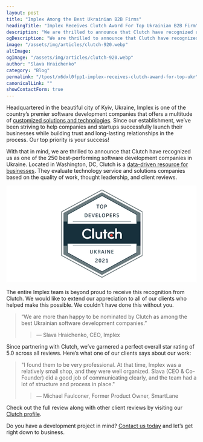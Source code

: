 ```yaml
---
layout: post
title: "Implex Among the Best Ukrainian B2B Firms"
headingTitle: "Implex Receives Clutch Award For Top Ukrainian B2B Firm"
description: "We are thrilled to announce that Clutch have recognized us as one of the 250 best-performing software development companies in Ukraine."
ogDescription: "We are thrilled to announce that Clutch have recognized us as one of the 250 best-performing software development companies in Ukraine."
image: "/assets/img/articles/clutch-920.webp"
altImage:
ogImage: "/assets/img/articles/clutch-920.webp"
author: "Slava Hraichenko"
category: "Blog"
permalink: "/tpost/x6dxl0fpp1-implex-receives-clutch-award-for-top-ukr"
canonicalLink: ""
showContactForm: true
---
```


Headquartered in the beautiful city of Kyiv, Ukraine, Implex is one of the country’s premier software development companies that offers a multitude of [customized solutions and technologies](https://implex.dev/tpost/x6dxl0fpp1-implex-receives-clutch-award-for-top-ukr#:~:text=customized%20solutions%20and%20technologies). Since our establishment, we’ve been striving to help companies and startups successfully launch their businesses while building trust and long-lasting relationships in the process. Our top priority is your success!

With that in mind, we are thrilled to announce that Clutch have recognized us as one of the 250 best-performing software development companies in Ukraine. Located in Washington, DC, Clutch is a [data-driven resource for businesses](https://clutch.co/developers/ukraine). They evaluate technology service and solutions companies based on the quality of work, thought leadership, and client reviews.

![Implex in Clutch top list](/assets/img/articles/clutch-920.webp)

The entire Implex team is beyond proud to receive this recognition from Clutch. We would like to extend our appreciation to all of our clients who helped make this possible. We couldn’t have done this without you.

> “We are more than happy to be nominated by Clutch as among the best Ukrainian software development companies.”
>
> > — Slava Hraichenko, CEO, Implex

Since partnering with Clutch, we’ve garnered a perfect overall star rating of 5.0 across all reviews. Here’s what one of our clients says about our work:

> "I found them to be very professional. At that time, Implex was a relatively small shop, and they were well organized. Slava (CEO & Co-Founder)
> did a good job of communicating clearly, and the team had a lot of structure and process in place."
>
> > — Michael Faulconer, Former Product Owner, SmartLane

Check out the full review along with other client reviews by visiting our [Clutch profile](https://clutch.co/profile/implex).

Do you have a development project in mind? [Contact us today](https://implex.dev/#contact-us) and let’s get right down to business.
